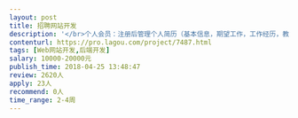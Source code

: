 ```yaml
---                
layout: post       
title: 招聘网站开发           
description: '</br>个人会员：注册后管理个人简历（基本信息，期望工作，工作经历，教育经历， 项目经验，自我描述）+预览简历；到首页职位大厅分类查询+搜索，可查看职位详情+投递简历+收藏职位；个人中心有谁看过我的简历+查看面试消息+推荐企业列表；</br>企业会员：企业登陆注册后，企业主体的设置；可付费（支付宝）购买发布职位的次数（单购或套餐分为职位发布、下载简历、增值广告），两种系统都 是时间限制 ；职位发布需平台方审核；可搜索简历，查看联系方式需消耗“简历”数，可对简历进行 导出html，打印等操作；对投递的简历进行查看+通知面试；</br>平台方：企业认证的审核管理；个人会员+企业会员的管理（查看、修改，锁定，删除），对于简历和职 位进行推荐、修改、下线等管理；公司设定的职位的审核；设定简历收费规则，可增加虚拟企业数；区域+职位分类+套餐规则的设定             前端：企业职位的列表+详情展示（可收藏）；个人简历的列表+详情展示</br>'     
contenturl: https://pro.lagou.com/project/7487.html      
tags: [Web网站开发,后端开发]            
salary: 10000-20000元          
publish_time: 2018-04-25 13:48:47         
review: 2620人                   
apply: 23人                   
recommend: 0人                   
time_range: 2-4周              
---                 
```

